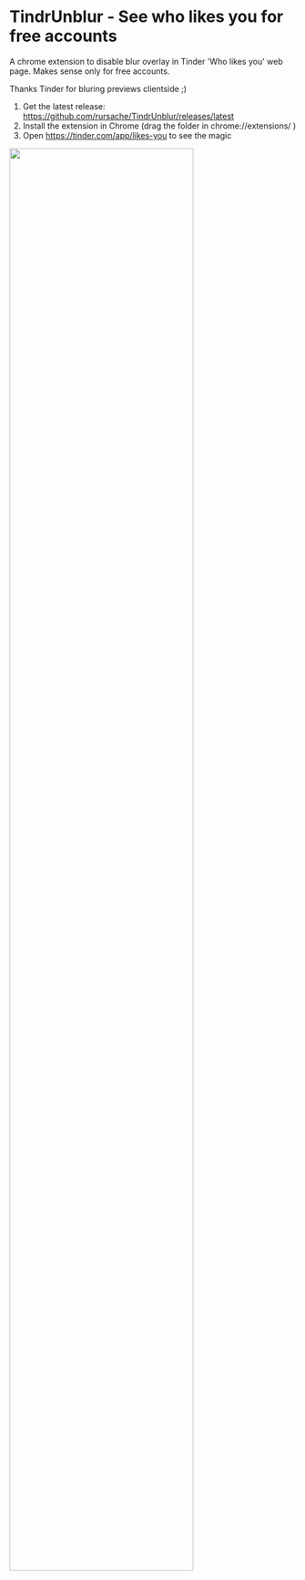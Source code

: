 # TindrUnblur - See who likes you for free accounts

A chrome extension to disable blur overlay in Tinder 'Who likes you' web page. Makes sense only for free accounts.

Thanks Tinder for bluring previews clientside ;) 

1. Get the latest release: https://github.com/rursache/TindrUnblur/releases/latest
2. Install the extension in Chrome (drag the folder in chrome://extensions/ )
3. Open https://tinder.com/app/likes-you to see the magic

<img align="left" width="80%" src="https://i.imgur.com/Bj4PmwJ.png">
